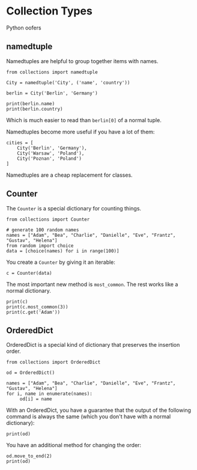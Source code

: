 
# Collection Types

Python oofers 

## namedtuple

Namedtuples are helpful to group together items with names.

    from collections import namedtuple

    City = namedtuple('City', ('name', 'country'))

    berlin = City('Berlin', 'Germany')

    print(berlin.name)
    print(berlin.country)

Which is much easier to read than `berlin[0]` of a normal tuple.

Namedtuples become more useful if you have a lot of them:

    cities = [
        City('Berlin', 'Germany'),
        City('Warsaw', 'Poland'),
        City('Poznan', 'Poland')
    ]
Namedtuples are a cheap replacement for classes.


## Counter

The `Counter` is a special dictionary for counting things.

    from collections import Counter

    # generate 100 random names
    names = ["Adam", "Bea", "Charlie", "Danielle", "Eve", "Frantz", "Gustav", "Helena"]
    from random import choice
    data = [choice(names) for i in range(100)]

You create a `Counter` by giving it an iterable:

    c = Counter(data)

The most important new method is `most_common`. The rest works like a normal dictionary.

    print(c)
    print(c.most_common(3))
    print(c.get('Adam'))


## OrderedDict

OrderedDict is a special kind of dictionary that preserves the insertion order.

    from collections import OrderedDict

    od = OrderedDict()

    names = ["Adam", "Bea", "Charlie", "Danielle", "Eve", "Frantz", "Gustav", "Helena"]
    for i, name in enumerate(names):
         od[i] = name

With an OrderedDict, you have a guarantee that the output of the following command is always the same (which you don't have with a normal dictionary):

    print(od)

You have an additional method for changing the order:

    od.move_to_end(2)
    print(od)
